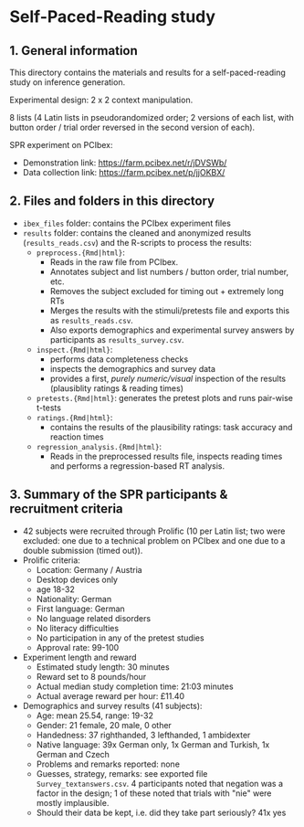# Self-Paced-Reading study


## 1. General information

This directory contains the materials and results for a self-paced-reading study on inference generation.

Experimental design: 2 x 2 context manipulation.

8 lists (4 Latin lists in pseudorandomized order; 2 versions of each list, with button order / trial order reversed in the second version of each).

SPR experiment on PCIbex:
- Demonstration link: https://farm.pcibex.net/r/jDVSWb/
- Data collection link: https://farm.pcibex.net/p/jjOKBX/


## 2. Files and folders in this directory

- `ibex_files` folder: contains the PCIbex experiment files
- `results` folder: contains the cleaned and anonymized results (`results_reads.csv`) and the R-scripts to process the results:
  - `preprocess.{Rmd|html}`:
    - Reads in the raw file from PCIbex.
    - Annotates subject and list numbers / button order, trial number, etc.
    - Removes the subject excluded for timing out + extremely long RTs
    - Merges the results with the stimuli/pretests file and exports this as `results_reads.csv`.
    - Also exports demographics and experimental survey answers by participants as `results_survey.csv`.
  - `inspect.{Rmd|html}`:
    - performs data completeness checks
    - inspects the demographics and survey data
    - provides a first, *purely numeric/visual* inspection of the results (plausiblity ratings & reading times)
  - `pretests.{Rmd|html}`:
    generates the pretest plots and runs pair-wise t-tests
  - `ratings.{Rmd|html}`:
    - contains the results of the plausibility ratings: task accuracy and reaction times
  - `regression_analysis.{Rmd|html}`:
    - Reads in the preprocessed results file, inspects reading times and performs a regression-based RT analysis.

## 3. Summary of the SPR participants & recruitment criteria

- 42 subjects were recruited through Prolific (10 per Latin list; two were excluded: one due to a technical problem on PCIbex and one due to a double submission (timed out)).
- Prolific criteria:
    - Location: Germany / Austria
    - Desktop devices only
    - age 18-32
    - Nationality: German
    - First language: German
    - No language related disorders
    - No literacy difficulties
    - No participation in any of the pretest studies  
    - Approval rate: 99-100
- Experiment length and reward
    - Estimated study length: 30 minutes
    - Reward set to 8 pounds/hour
    - Actual median study completion time: 21:03 minutes
    - Actual average reward per hour: £11.40
- Demographics and survey results (41 subjects):
    - Age: mean 25.54, range: 19-32
    - Gender: 21 female, 20 male, 0 other
    - Handedness: 37 righthanded, 3 lefthanded, 1 ambidexter
    - Native language: 39x German only, 1x German and Turkish, 1x German and Czech
    - Problems and remarks reported: none
    - Guesses, strategy, remarks: see exported file `Survey_textanswers.csv`. 4 participants noted that negation was a factor in the design; 1 of these noted that trials with "nie" were mostly implausible.
    - Should their data be kept, i.e. did they take part seriously? 41x yes
